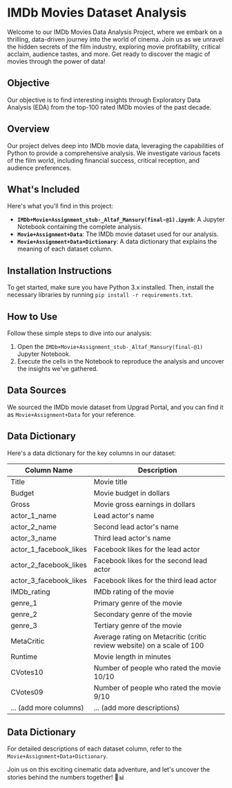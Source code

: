 # IMDb Movies Dataset Analysis

Welcome to our IMDb Movies Data Analysis Project, where we embark on a thrilling, data-driven journey into the world of cinema. Join us as we unravel the hidden secrets of the film industry, exploring movie profitability, critical acclaim, audience tastes, and more. Get ready to discover the magic of movies through the power of data!

## Objective
Our objective is to find interesting insights through Exploratory Data Analysis (EDA) from the top-100 rated IMDb movies of the past decade.

## Overview
Our project delves deep into IMDb movie data, leveraging the capabilities of Python to provide a comprehensive analysis. We investigate various facets of the film world, including financial success, critical reception, and audience preferences.

## What's Included
Here's what you'll find in this project:

- **`IMDb+Movie+Assignment_stub-_Altaf_Mansury(final-@1).ipynb`**: A Jupyter Notebook containing the complete analysis.
- **`Movie+Assignment+Data`**: The IMDb movie dataset used for our analysis.
- **`Movie+Assignment+Data+Dictionary`**: A data dictionary that explains the meaning of each dataset column.

## Installation Instructions
To get started, make sure you have Python 3.x installed. Then, install the necessary libraries by running `pip install -r requirements.txt`.

## How to Use
Follow these simple steps to dive into our analysis:

1. Open the `IMDb+Movie+Assignment_stub-_Altaf_Mansury(final-@1)` Jupyter Notebook.
2. Execute the cells in the Notebook to reproduce the analysis and uncover the insights we've gathered.

## Data Sources
We sourced the IMDb movie dataset from Upgrad Portal, and you can find it as `Movie+Assignment+Data` for your reference.

## Data Dictionary

Here's a data dictionary for the key columns in our dataset:

| Column Name              | Description                                              |
| ------------------------ | -------------------------------------------------------- |
| Title                    | Movie title                                              |
| Budget                   | Movie budget in dollars                                  |
| Gross                    | Movie gross earnings in dollars                         |
| actor_1_name             | Lead actor's name                                       |
| actor_2_name             | Second lead actor's name                                |
| actor_3_name             | Third lead actor's name                                 |
| actor_1_facebook_likes   | Facebook likes for the lead actor                       |
| actor_2_facebook_likes   | Facebook likes for the second lead actor                |
| actor_3_facebook_likes   | Facebook likes for the third lead actor                 |
| IMDb_rating              | IMDb rating of the movie                                |
| genre_1                  | Primary genre of the movie                              |
| genre_2                  | Secondary genre of the movie                            |
| genre_3                  | Tertiary genre of the movie                             |
| MetaCritic               | Average rating on Metacritic (critic review website) on a scale of 100 |
| Runtime                  | Movie length in minutes                                  |
| CVotes10                 | Number of people who rated the movie 10/10              |
| CVotes09                 | Number of people who rated the movie 9/10               |
| ... (add more columns)   | ... (add more descriptions)                             |


## Data Dictionary
For detailed descriptions of each dataset column, refer to the `Movie+Assignment+Data+Dictionary`.

Join us on this exciting cinematic data adventure, and let's uncover the stories behind the numbers together!  🎥📊
